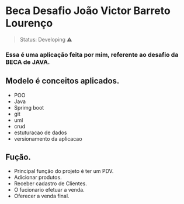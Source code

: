 # Beca Desafio João Victor Barreto Lourenço

> Status: Developing  ⚠️
 
### Essa é uma aplicação feita por mim, referente ao desafio da BECA de JAVA.

## Modelo é conceitos aplicados.

+ POO
+ Java 
+ Sprimg boot
+ git
+ uml
+ crud
+ estuturacao de dados
+ versionamento da aplicacao 

## Fução.

+ Principal função do projeto é ter um PDV.
+ Adicionar produtos.
+ Receber cadastro de Clientes.
+ O fucionario efetuar a venda.
+ Oferecer a venda final.


 
